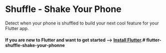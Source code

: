 # Shuffle - Shake Your Phone 
Detect when your phone is shuffled to build your next cool feature for your Flutter app.

#### If you are new to Flutter and want to get started --> [Install Flutter](https://flutter.io/docs/get-started/install "Install Flutter").# flutter-shuffle-shake-your-phonne
